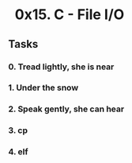 <h1>&nbsp&nbsp0x15. C - File I/O</h1>


<h2>Tasks</h2>

<h3>0. Tread lightly, she is near<h3>
<h3>1. Under the snow </h3>
<h3>2. Speak gently, she can hear </h3>
<h3>3. cp</h3>
<h3>4. elf </h3>
